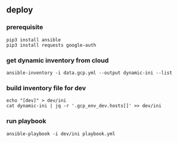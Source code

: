 ## deploy

### prerequisite

```
pip3 install ansible
pip3 install requests google-auth
```
### get dynamic inventory from cloud
```
ansible-inventory -i data.gcp.yml --output dynamic-ini --list
```
### build inventory file for dev
```
echo "[dev]" > dev/ini
cat dynamic-ini | jq -r '.gcp_env_dev.hosts[]' >> dev/ini
```
### run playbook
```
ansible-playbook -i dev/ini playbook.yml
```
